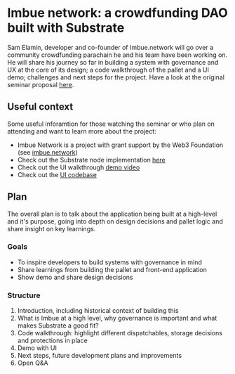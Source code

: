 # Imbue network: a crowdfunding DAO built with Substrate

Sam Elamin, developer and co-founder of Imbue.network will go over a community crowdfunding parachain he and his team have been working on. 
He will share his journey so far in building a system with governance and UX at the core of its design; a code walkthrough of the pallet and a UI demo; challenges and next steps for the project. 
Have a look at the original seminar proposal [here](https://github.com/sacha-l/substrate-seminar/issues/5). 

## Useful context

Some useful inforamtion for those watching the seminar or who plan on attending and want to learn more about the project:

- Imbue Network is a project with grant support by the Web3 Foundation (see [imbue.network](https://www.imbue.network/))
- Check out the Substrate node implementation [here](https://github.com/ImbueNetwork/imbue) 
- Check out the UI walkthrough [demo video](https://www.youtube.com/watch?v=-Q61e3x9eEE)
- Check out the [UI codebase](https://github.com/imbuenetwork/dapp)

## Plan 

The overall plan is to talk about the application being built at a high-level and it's purpose, going into depth on design decisions and pallet logic and share insight on key learnings.

### Goals

* To inspire developers to build systems with governance in mind
* Share learnings from building the pallet and front-end application 
* Show demo and share design decisions

### Structure

1. Introduction, including historical context of building this
2. What is Imbue at a high level, why governance is important and what makes Substrate a good fit?
3. Code walkthrough: highlight different dispatchables, storage decisions and protections in place
4. Demo with UI 
5. Next steps, future development plans and improvements 
6. Open Q&A
